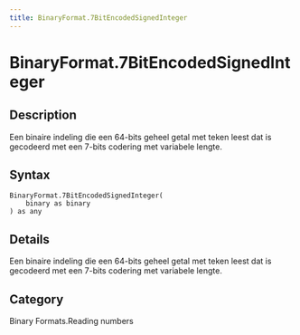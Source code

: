 ```yaml
---
title: BinaryFormat.7BitEncodedSignedInteger
---
```


# BinaryFormat.7BitEncodedSignedInteger


## Description

Een binaire indeling die een 64-bits geheel getal met teken leest dat is gecodeerd met een 7-bits codering met variabele lengte.


## Syntax

```powerquery
BinaryFormat.7BitEncodedSignedInteger(
    binary as binary
) as any
```


## Details

Een binaire indeling die een 64-bits geheel getal met teken leest dat is gecodeerd met een 7-bits codering met variabele lengte.



## Category
Binary Formats.Reading numbers
